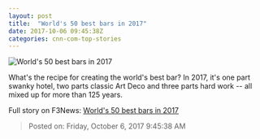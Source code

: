 ```yaml
---
layout: post
title:  "World's 50 best bars in 2017"
date: 2017-10-06 09:45:38Z
categories: cnn-com-top-stories
---
```


![World's 50 best bars in 2017](http://i2.cdn.cnn.com/cnnnext/dam/assets/171006082523-1-savoy-bartender-world-best-bar-awards-super-tease.jpg)

What's the recipe for creating the world's best bar? In 2017, it's one part swanky hotel, two parts classic Art Deco and three parts hard work -- all mixed up for more than 125 years.


Full story on F3News: [World's 50 best bars in 2017](http://www.f3nws.com/n/nCkBs)

> Posted on: Friday, October 6, 2017 9:45:38 AM
